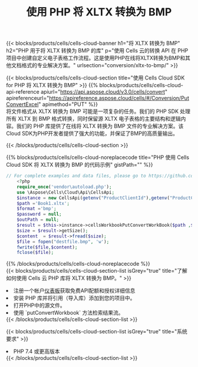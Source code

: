 ﻿---
title: 使用 PHP 将 XLTX 转换为 BMP
description: 利用Aspose.Cells Cloud SDK for PHP将XLTX格式文件转换为BMP格式文件。
kwords: Excel, Convert XLTX to BMP, REST, PHP
howto: How to convert XLTX to BMP using Aspose.Cells Cloud PHP library.
---
{{< blocks/products/cells/cells-cloud-banner h1="将 XLTX 转换为 BMP" h2="PHP 用于将 XLTX 转换为 BMP 的库" p="使用 Cells 云的转换 API 在 PHP 项目中创建自定义电子表格工作流程。这是使用PHP在线将XLTX转换为BMP和其他文档格式的专业解决方案。" urlsection="conversion/xltx-to-bmp/" >}}

{{< blocks/products/cells/cells-cloud-section title="使用 Cells Cloud SDK for PHP 将 XLTX 转换为 BMP" >}}
{{% blocks/products/cells/cells-cloud-api-reference apiurl="https://api.aspose.cloud/v3.0/cells/convert" apireferenceurl="https://apireference.aspose.cloud/cells/#/Conversion/PutConvertExcel" apimethod="PUT" %}}
<br/>
将文件格式从 XLTX 转换为 BMP 可能是一项复杂的任务。我们的 PHP SDK 处理所有 XLTX 到 BMP 格式转换，同时保留源 XLTX 电子表格的主要结构和逻辑内容。我们的 PHP 库提供了在线将 XLTX 转换为 BMP 文件的专业解决方案。该Cloud SDK为PHP开发者提供了强大的功能，并保证了BMP的高质量输出。

{{< /blocks/products/cells/cells-cloud-section >}}

{{% blocks/products/cells/cells-cloud-noreplacecode title="PHP 使用 Cells Cloud SDK 将 XLTX 转换为 BMP 的代码示例" gistPath="" %}}
 
```php
// For complete examples and data files, please go to https://github.com/aspose-cells-cloud/aspose-cells-cloud-php/
    <?php
    require_once('vendor\autoload.php');
    use \Aspose\Cells\Cloud\Api\CellsApi;
    $instance = new CellsApi(getenv("ProductClientId"),getenv("ProductClientSecret"));
    $path ='Book1.xltx';    
    $format ='bmp';
    $password = null;
    $outPath = null;      
    $result = $this->instance->cellsWorkbookPutConvertWorkBook($path ,$format, $password,  $outPath);
    $size = $result->getSize();
    $content  = $result->fread($size);
    $file = fopen("destfile.bmp", 'w');
    fwrite($file,$content);
    fclose($file);
```
 
{{% /blocks/products/cells/cells-cloud-noreplacecode %}}
<br/>
{{< blocks/products/cells/cells-cloud-section-list isGrey="true" title="了解如何使用 Cells 云 PHP 库将 XLTX 转换为 BMP。" >}}
<li>注册一个帐户<a href="https://dashboard.aspose.cloud/">仪表板</a>获取免费API配额和授权详细信息</li>
<li>安装 PHP 库并将引用（导入库）添加到您的项目中。</li>
<li>打开PHP中的源文件。</li>
<li>使用 `putConvertWorkbook` 方法检索结果流。</li>
{{< /blocks/products/cells/cells-cloud-section-list >}}

{{< blocks/products/cells/cells-cloud-section-list isGrey="true" title="系统要求" >}}
<li>PHP 7.4 或更高版本</li>
{{< /blocks/products/cells/cells-cloud-section-list >}}
